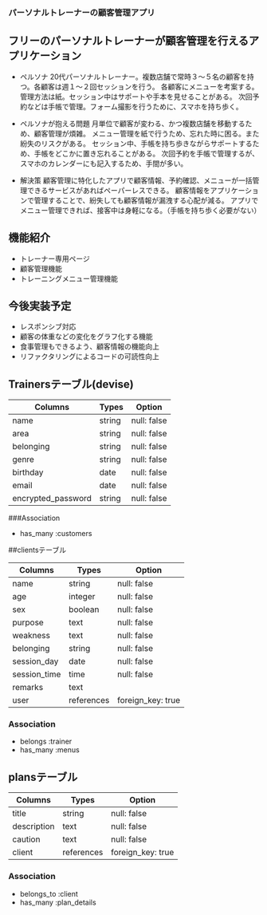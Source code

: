 ### パーソナルトレーナーの顧客管理アプリ
## フリーのパーソナルトレーナーが顧客管理を行えるアプリケーション
- ペルソナ
20代パーソナルトレーナー。複数店舗で常時３〜５名の顧客を持つ。各顧客は週１〜２回セッションを行う。
各顧客にメニューを考案する。管理方法は紙。セッション中はサポートや手本を見せることがある。
次回予約などは手帳で管理。フォーム撮影を行うために、スマホを持ち歩く。

- ペルソナが抱える問題
月単位で顧客が変わる、かつ複数店舗を移動するため、顧客管理が煩雑。
メニュー管理を紙で行うため、忘れた時に困る。また紛失のリスクがある。
セッション中、手帳を持ち歩きながらサポートするため、手帳をどこかに置き忘れることがある。
次回予約を手帳で管理するが、スマホのカレンダーにも記入するため、手間が多い。

- 解決策
顧客管理に特化したアプリで顧客情報、予約確認、メニューが一括管理できるサービスがあればペーパーレスできる。
顧客情報をアプリケーションで管理することで、紛失しても顧客情報が漏洩する心配が減る。
アプリでメニュー管理できれば、接客中は身軽になる。（手帳を持ち歩く必要がない）

## 機能紹介
- トレーナー専用ページ
- 顧客管理機能
- トレーニングメニュー管理機能


## 今後実装予定
- レスポンシブ対応
- 顧客の体重などの変化をグラフ化する機能
- 食事管理もできるよう、顧客情報の機能向上
- リファクタリングによるコードの可読性向上

## Trainersテーブル(devise)

| Columns                   | Types          | Option                     |
| --------------------------|----------------| ---------------------------|
| name                      |   string       | null: false                |
| area                      |   string       | null: false                |
| belonging                 |   string       | null: false                |
| genre                     |   string       | null: false                |
| birthday                  |   date         | null: false                |
| email                     |   date         | null: false                |
| encrypted_password        |   string       | null: false                |

###Association
- has_many :customers

##clientsテーブル

| Columns             | Types          | Option                     |
| --------------------|----------------| ---------------------------|
| name                |   string       | null: false                |
| age                 |   integer      | null: false                |
| sex                 |   boolean      | null: false                |
| purpose             |   text         | null: false                |
| weakness            |   text         | null: false                |
| belonging           |   string       | null: false                |
| session_day         |   date         | null: false                |
| session_time        |   time         | null: false                |
| remarks             |   text         |                            |
| user                |   references   | foreign_key: true          |

### Association
- belongs :trainer
- has_many :menus


## plansテーブル

| Columns                   | Types          | Option                     |
| --------------------------|----------------| ---------------------------|
|  title                    |   string       | null: false                |
|  description              |   text         | null: false                |
|  caution                  |   text         | null: false                |
|  client                   |   references   | foreign_key: true          |

### Association
- belongs_to :client
- has_many :plan_details


